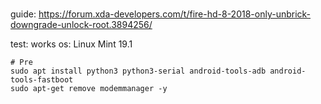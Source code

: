 #
guide: https://forum.xda-developers.com/t/fire-hd-8-2018-only-unbrick-downgrade-unlock-root.3894256/

test: works
os: Linux Mint 19.1

```
# Pre
sudo apt install python3 python3-serial android-tools-adb android-tools-fastboot
sudo apt-get remove modemmanager -y
```
